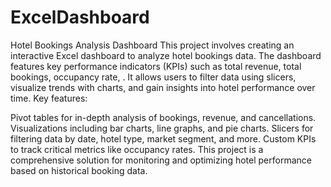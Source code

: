 # ExcelDashboard
Hotel Bookings Analysis Dashboard This project involves creating an interactive Excel dashboard to analyze hotel bookings data. The dashboard features key performance indicators (KPIs) such as total revenue, total bookings, occupancy rate, . 
It allows users to filter data using slicers, visualize trends with charts, and gain insights into hotel performance over time.
Key features:

Pivot tables for in-depth analysis of bookings, revenue, and cancellations.
Visualizations including bar charts, line graphs, and pie charts.
Slicers for filtering data by date, hotel type, market segment, and more.
Custom KPIs to track critical metrics like occupancy rates.
This project is a comprehensive solution for monitoring and optimizing hotel performance based on historical booking data.
